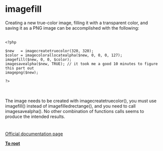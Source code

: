 # imagefill



Creating a new true-color image, filling it with a transparent color, and saving it as a PNG image can be accomplished with the following:<br><br>

```
<?php

$new   = imagecreatetruecolor(320, 320);
$color = imagecolorallocatealpha($new, 0, 0, 0, 127);
imagefill($new, 0, 0, $color);
imagesavealpha($new, TRUE); // it took me a good 10 minutes to figure this part out
imagepng($new);

?>
```
<br><br>The image needs to be created with imagecreatetruecolor(), you must use imagefill() instead of imagefilledrectange(), and you need to call imagesavealpha(). No other combination of functions calls seems to produce the intended results.  

#

[Official documentation page](https://www.php.net/manual/en/function.imagefill.php)

**[To root](/README.md)**